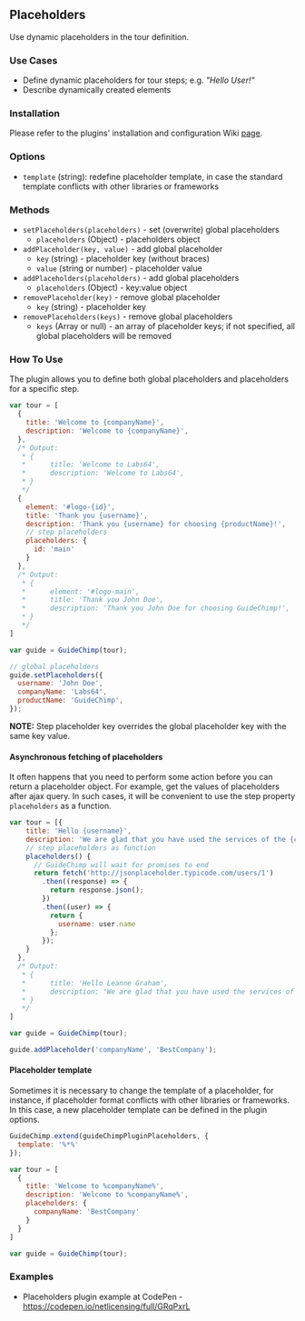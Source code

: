 ## Placeholders

Use dynamic placeholders in the tour definition.

### Use Cases

- Define dynamic placeholders for tour steps; e.g. _"Hello User!"_
- Describe dynamically created elements

### Installation

Please refer to the plugins' installation and configuration Wiki [page](https://github.com/Labs64/GuideChimp/wiki/Configure#plugins).

### Options

- `template` (string): redefine placeholder template, in case the standard template conflicts with other libraries or frameworks


### Methods

- `setPlaceholders(placeholders)` - set (overwrite) global placeholders
    - `placeholders` (Object) - placeholders object
- `addPlaceholder(key, value)` - add global placeholder
    - `key` (string) - placeholder key (without braces)
    - `value` (string or number) - placeholder value
- `addPlaceholders(placeholders)` - add global placeholders
    - `placeholders` (Object) - key:value object
- `removePlaceholder(key)` - remove global placeholder
    - `key` (string) - placeholder key
- `removePlaceholders(keys)` - remove global placeholders
    - `keys` (Array or null) - an array of placeholder keys; if not specified, all global placeholders will be removed

### How To Use

The plugin allows you to define both global placeholders and placeholders for a specific step.

```javascript
var tour = [
  {
    title: 'Welcome to {companyName}',
    description: 'Welcome to {companyName}',
  },
  /* Output:
   * { 
   *      title: 'Welcome to Labs64',
   *      description: 'Welcome to Labs64',
   * }
   */
  {
    element: '#logo-{id}',
    title: 'Thank you {username}',
    description: 'Thank you {username} for choosing {productName}!',
    // step placeholders
    placeholders: {
      id: 'main'
    }
  },
  /* Output:
   * {
   *      element: '#logo-main',
   *      title: 'Thank you John Doe',
   *      description: 'Thank you John Doe for choosing GuideChimp!',
   * }
   */
]

var guide = GuideChimp(tour);

// global placeholders
guide.setPlaceholders({
  username: 'John Doe',
  companyName: 'Labs64',
  productName: 'GuideChimp',
});

```
**NOTE:** Step placeholder key overrides the global placeholder key with the same key value.

#### Asynchronous fetching of placeholders

It often happens that you need to perform some action before you can return a placeholder object. For example, get the values of placeholders after ajax query. In such cases, it will be convenient to use the step property `placeholders` as a function.

```javascript
var tour = [{
    title: 'Hello {username}',
    description: 'We are glad that you have used the services of the {companyName} company',
    // step placeholders as function
    placeholders() {
      // GuideChimp will wait for promises to end
      return fetch('http://jsonplaceholder.typicode.com/users/1')
        .then((response) => {
          return response.json();
        })
        .then((user) => {
          return {
            username: user.name
          };
        });
    }
  },
  /* Output:
   * {
   *      title: 'Hello Leanne Graham',
   *      description: 'We are glad that you have used the services of the BestCompany company',
   * }
   */
]

var guide = GuideChimp(tour);

guide.addPlaceholder('companyName', 'BestCompany');
```

#### Placeholder template

Sometimes it is necessary to change the template of a placeholder, for instance, if placeholder format conflicts with other libraries or frameworks. In this case, a new placeholder template can be defined in the plugin options.

```javascript
GuideChimp.extend(guideChimpPluginPlaceholders, {
  template: '%*%'
});

var tour = [
  {
    title: 'Welcome to %companyName%',
    description: 'Welcome to %companyName%',
    placeholders: {
      companyName: 'BestCompany'
    }
  }
]

var guide = GuideChimp(tour);
```

### Examples

- Placeholders plugin example at CodePen - https://codepen.io/netlicensing/full/GRqPxrL
